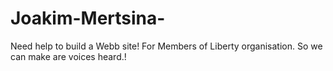 # Joakim-Mertsina-
Need help to build a Webb site! For Members of Liberty organisation. So we can make are voices heard.!  
